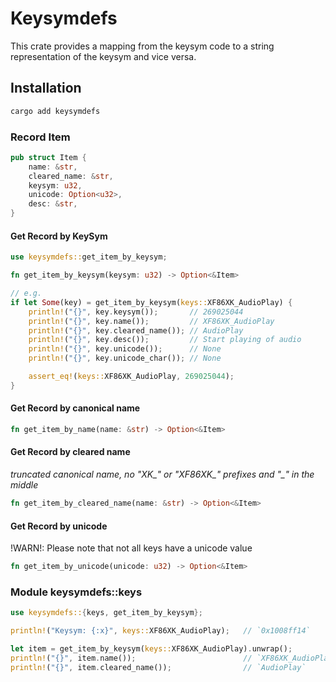 # Keysymdefs

This crate provides a mapping from the keysym code to a string representation
of the keysym and vice versa.

## Installation

```bash
cargo add keysymdefs
```

### Record Item

```rust
pub struct Item {
    name: &str,
    cleared_name: &str,
    keysym: u32,
    unicode: Option<u32>,
    desc: &str,
}
```

#### Get Record by KeySym

```rust
use keysymdefs::get_item_by_keysym;

fn get_item_by_keysym(keysym: u32) -> Option<&Item>

// e.g.
if let Some(key) = get_item_by_keysym(keys::XF86XK_AudioPlay) {
    println!("{}", key.keysym());       // 269025044
    println!("{}", key.name());         // XF86XK_AudioPlay
    println!("{}", key.cleared_name()); // AudioPlay
    println!("{}", key.desc());         // Start playing of audio
    println!("{}", key.unicode());      // None
    println!("{}", key.unicode_char()); // None

    assert_eq!(keys::XF86XK_AudioPlay, 269025044);
}
```

#### Get Record by canonical name

```rust
fn get_item_by_name(name: &str) -> Option<&Item>
```

#### Get Record by cleared name

_truncated canonical name, no "XK\_" or "XF86XK\_" prefixes and "\_" in the middle_

```rust
fn get_item_by_cleared_name(name: &str) -> Option<&Item>
```

#### Get Record by unicode

!WARN!: Please note that not all keys have a unicode value

```rust
fn get_item_by_unicode(unicode: u32) -> Option<&Item>
```

### Module keysymdefs::keys

```rust
use keysymdefs::{keys, get_item_by_keysym};

println!("Keysym: {:x}", keys::XF86XK_AudioPlay);   // `0x1008ff14`

let item = get_item_by_keysym(keys::XF86XK_AudioPlay).unwrap();
println!("{}", item.name());                        // `XF86XK_AudioPlay`
println!("{}", item.cleared_name());                // `AudioPlay`
```
